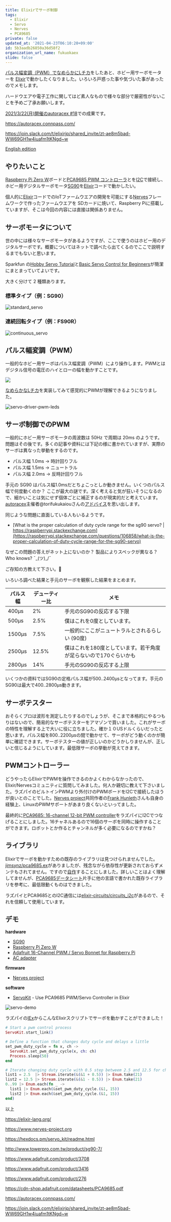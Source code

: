 ```yaml
---
title: Elixirでサーボ制御
tags:
  - Elixir
  - Servo
  - Nerves
  - PCA9685
private: false
updated_at: '2021-04-23T06:10:20+09:00'
id: 5b3aadb26850a36d58f2
organization_url_name: fukuokaex
slide: false
---
```

[パルス幅変調（PWM）でなめらかにLチカ](https://dev.to/mnishiguchi/elixir-nerves-smoothly-dimming-leds-using-a-servo-driver-5gid)をしたあと、ホビー用サーボモーターを [Elixir](https://elixir-lang.org/)で動かしたくなりました。いろいろ戸惑った事や気づいた事があったのでメモします。

ハードウエアや電子工作に関してはど素人なもので様々な部分で厳密性がないことを予めご了承お願いします。

[2021/3/22(月)開催のautoracex #18](https://autoracex.connpass.com/event/207969/)での成果です。

https://autoracex.connpass.com/

https://join.slack.com/t/elixirjp/shared_invite/zt-ae8m5bad-WW69GH1w4iuafm1tKNgd~w

[English edition](https://dev.to/mnishiguchi/controlling-servo-in-elixir-nerves-h47)

## やりたいこと

[Raspberry Pi Zero W](https://www.raspberrypi.org/products/raspberry-pi-zero-w/)ボードと[PCA9685 PWM コントローラ](https://www.adafruit.com/product/815)とを[I2C](https://ja.wikipedia.org/wiki/I2C)で接続し、ホビー用デジタルサーボモータ[SG90](http://www.towerpro.com.tw/product/sg90-7/)を[Elixir](https://elixir-lang.org/)コードで動かしたい。

個人的に[Elixir](https://elixir-lang.org/)コードでのIoTファームウエアの開発を可能にする[Nerves](https://www.nerves-project.org/)フレームワークで作ったファームウエアを SDカードに焼いて、Raspberry Piに搭載していますが、そこは今回の内容には直接は関係ありません。

## サーボモータについて

世の中には様々なサーボモータがあるようですが、ここで使うのはホビー用のデジタルサーボです。概要についてはネットで調べたら出てくるのでここで説明するまでもないと思います。

Sparkfun の[Hobby Servo Tutorial](https://learn.sparkfun.com/tutorials/hobby-servo-tutorial/all)と[Basic Servo Control for Beginners](https://learn.sparkfun.com/tutorials/basic-servo-control-for-beginners/servo-motor-basics)が簡潔にまとまっていてよいです。

大きく分けて 2 種類あります。

### 標準タイプ（例：SG90）

![standard_servo](https://user-images.githubusercontent.com/7563926/111398863-89ce0d00-869a-11eb-9073-678ff1dba90f.gif)

### 連続回転タイプ（例：FS90R）

![continuous_servo](https://user-images.githubusercontent.com/7563926/111398873-8c306700-869a-11eb-8c73-e4c9e60639e5.gif)

## パルス幅変調（PWM）

一般的なホビー用サーボはパルス幅変調（PWM）により操作します。PWMとはデジタル信号の電圧のハイとローの幅を動かすことです。

[![](https://upload.wikimedia.org/wikipedia/commons/b/b8/Duty_Cycle_Examples.png)](https://en.wikipedia.org/wiki/Pulse-width_modulation)

[なめらかなLチカ](https://dev.to/mnishiguchi/elixir-nerves-smoothly-dimming-leds-using-a-servo-driver-5gid)を実装してみて感覚的にPWMが理解できるようになりました。

![servo-driver-pwm-leds](https://user-images.githubusercontent.com/7563926/105923166-f36e5b00-6009-11eb-9a0a-18e4e7c0c839.gif)

## サーボ制御でのPWM

一般的にホビー用サーボモータの周波数は 50Hz で周期は 20ms のようです。問題はその後です。多くの記事や資料には下記の様に書かれていますが、実際のサーボは異なった挙動をするのです。

- パルス幅 1.0ms -> 時計回りフル
- パルス幅 1.5ms -> ニュートラル
- パルス幅 2.0ms -> 反時計回りフル

手元の SG90 はパルス幅1.0msだとちょこっとしか動きません。いくつのパルス幅で何度動くのか？ ここが最大の謎です。深く考えると気が狂いそうになるので、細かいことは気にせず個体ごとに補正するのが現実的だと考えています。[autoracex](https://autoracex.connpass.com/event/207969/)主催者@torifukukaiouさんの[アドバイス](https://qiita.com/torifukukaiou/items/0d9ee663680aba97c4af#%E3%82%BD%E3%83%BC%E3%82%B9%E3%82%B3%E3%83%BC%E3%83%89%E3%82%92%E6%9B%B8%E3%81%8D%E3%81%BE%E3%81%99)を思い出します。

同じような問題に直面している人もいるようです。

- [What is the proper calculation of duty cycle range for the sg90 servo? | https://raspberrypi.stackexchange.com](https://raspberrypi.stackexchange.com/questions/106858/what-is-the-proper-calculation-of-duty-cycle-range-for-the-sg90-servo)

なぜこの問題の答えがネット上にないのか？ 製品によりスペックが異なる？ Who knows? ¯\_(ツ)_/¯



ご存知の方教えて下さい。:bow:

いろいろ調べた結果と手元のサーボを観察した結果をまとめます。

| パルス幅 | デューティー比 | メモ                                             |
| -------- | -------------- | ------------------------------------------------ |
| 400µs    | 2%             | 手元のSG90の反応する下限                            |
| 500µs    | 2.5%           | 僕はこれを0度としています。                    |
| 1500µs   | 7.5%           | 一般的にここがニュートラルとされるらしい (90度)        |
| 2500µs   | 12.5%          | 僕はこれを180度としています。若干角度が足らないので170ぐらいかも |
| 2800µs   | 14%            | 手元のSG90の反応する上限                           |

いくつかの資料ではSG90の定格パルス幅が500..2400µsとなってます。手元のSG90は最大で400..2800µs動きます。

## サーボテスター

おそらくプロは波形を測定したりするのでしょうが、そこまで本格的にやるつもりはないので、簡易的なサーボテスターをアマゾンで買いました。これがサーボの特性を理解する上で大いに役に立ちました。確か１０USドルくらいだったと思います。パルス幅を800..2200µsの間で動かせて、サーボがどう動くのかが簡単に確認できます。サーボテスターの値が正しいのかどうかしりませんが、正しいと信じるようにしています。最低限サーボの挙動が見えてきます。

## PWMコントローラー

どうやったらElixirでPWMを操作できるのかよくわからなかったので、Elixir/Nervesコミュニティに質問してみました。何人か親切に教えて下さいました。ラズパイのビルトインPWMより外付けのPWMボードをI2Cで接続したほうが良いとのことでした。[Nerves project](https://www.nerves-project.org/)共同作者の[Frank Hunleth](https://twitter.com/fhunleth)さんも自身の経験上、LinuxのPWMサポートがあまり良くないといってました。

最終的に[PCA9685: 16-channel 12-bit PWM controller](https://www.adafruit.com/product/815)をラズパイにI2Cでつなげることにしました。16チャネルあるので16個のサーボを同時に操作することができます。ロボットとか作るとチャンネルが多く必要になるのですかね？

## ライブラリ

Elixirでサーボを動かすための既存のライブラリは見つけられませんでした。[jimsynz/pca9685.ex](https://github.com/jimsynz/pca9685.ex)がありましたが、残念ながら依存性が更新されておらずメンテもされてません。ですので[自作](https://hexdocs.pm/servo_kit/0.2.0/readme.html)することにしました。詳しいことはよく理解してませんが、[PCA9685データシート](https://cdn-shop.adafruit.com/datasheets/PCA9685.pdf)片手に他の言語で書かれた既存ライブラリを参考に、最低限動くものはできました。

ラズパイとPCA9685とのI2C通信には[elixir-circuits/circuits_i2c](https://github.com/elixir-circuits/circuits_i2c)があるので、それを信頼して使用しています。

## デモ

**hardware**

- [SG90](http://www.towerpro.com.tw/product/sg90-7/)
- [Raspberry Pi Zero W](https://www.adafruit.com/product/3708)
- [Adafruit 16-Channel PWM / Servo Bonnet for Raspberry Pi](https://www.adafruit.com/product/3416)
- [AC adapter](https://www.adafruit.com/product/276)

**firmware**

- [Nerves project](https://www.nerves-project.org/)

**software**

- [ServoKit](https://hexdocs.pm/servo_kit/0.2.0/readme.html) - Use PCA9685 PWM/Servo Controller in Elixir

![servo-demo](https://user-images.githubusercontent.com/7563926/111891281-33c5d600-89c8-11eb-8f1f-cc33cae9f442.gif)

ラズパイの[IEx](https://elixirschool.com/en/lessons/basics/basics/#trying-interactive-mode)からこんなElixirスクリプトでサーボを動かすことができました！

```elixir
# Start a pwm control process
ServoKit.start_link()

# Define a function that changes duty cycle and delays a little
set_pwm_duty_cycle = fn x, ch ->
  ServoKit.set_pwm_duty_cycle(x, ch: ch)
  Process.sleep(50)
end

# Iterate changing duty cycle with 0.5 step betweem 2.5 and 12.5 for channel 15
list1 = 2.5  |> Stream.iterate(&(&1 + 0.5)) |> Enum.take(21)
list2 = 12.5 |> Stream.iterate(&(&1 - 0.5)) |> Enum.take(21)
0..99 |> Enum.each(fn _ ->
  list1 |> Enum.each(&set_pwm_duty_cycle.(&1, 15))
  list2 |> Enum.each(&set_pwm_duty_cycle.(&1, 15))
end)
```

以上

https://elixir-lang.org/

https://www.nerves-project.org

https://hexdocs.pm/servo_kit/readme.html

http://www.towerpro.com.tw/product/sg90-7/

https://www.adafruit.com/product/3708

https://www.adafruit.com/product/3416

https://www.adafruit.com/product/276

https://cdn-shop.adafruit.com/datasheets/PCA9685.pdf

https://autoracex.connpass.com/

https://join.slack.com/t/elixirjp/shared_invite/zt-ae8m5bad-WW69GH1w4iuafm1tKNgd~w
